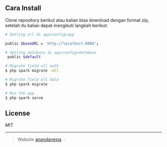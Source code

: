## Cara Install

Clone repository berikut atau kalian bisa download dengan format zip, setelah itu kalian dapat mengikuti langkah berikut:

```bash
# Setting url di app>config>app

public $baseURL = 'http://localhost:8080';

# Setting database di app>config>database
 public $default

# Migrate field all auth
$ php spark migrate -all

# Migrate field all data
$ php spark migrate

# Run the app
$ php spark serve
```

## License

MIT

---

> Website [anandanesia](https://www.anandanesia.com/aplikasi-pertanian-berbasis-web-menggunakan-php-codeigniter-4/) &nbsp;&middot;&nbsp;
